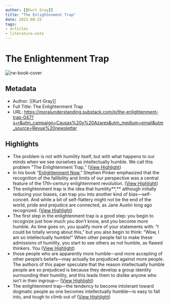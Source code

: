```yaml
---
author: [[Kurt Gray]]
title: "The Enlightenment Trap"
date: 2023-08-25
tags: 
- articles
- literature-note
---
```

# The Enlightenment Trap

![rw-book-cover](https://readwise-assets.s3.amazonaws.com/media/uploaded_book_covers/profile_691412/https3A2F2Fbucketeer-e05bbc84-baa3-437e-9518-adb32be_6Fec30v.png)

## Metadata
- Author: [[Kurt Gray]]
- Full Title: The Enlightenment Trap
- URL: https://moralunderstanding.substack.com/p/the-enlightenment-trap-047?s=r&utm_campaign=Causas%20y%20Azares&utm_medium=email&utm_source=Revue%20newsletter

## Highlights
- The problem is not with humility itself, but with what happens to our minds when we see ourselves as intellectually humble. We call this problem "The Enlightenment Trap,” ([View Highlight](https://read.readwise.io/read/01gs91b3kkchctbtj1d5g0qhmz))
- In his book “[Enlightenment Now](https://www.amazon.com/dp/B073TJBYTB/ref=dp-kindle-redirect?_encoding=UTF8&btkr=1),” Stephen Pinker emphasized that the recognition of the fallibility and limits of our perspective was a central feature of the 17th-century enlightenment revolution. ([View Highlight](https://read.readwise.io/read/01gs91cc1cv0wr2screryxsa4s))
- The enlightenment trap is the idea that humility**,** although initially reducing your biases, can trap you into another kind of bias—self-conceit. And while a bit of self-flattery might not be the end of the world, pride and prejudice are connected, as Jane Austin long ago recognized. ([View Highlight](https://read.readwise.io/read/01gs91em5z7exbmsg7x5qbzk57))
- The first step in the enlightenment trap is a good step: you begin to recognize just how much you don’t know, and you become more humble. As time goes on, you qualify more of your statements with: “I could be totally wrong about this,” but you also begin to think: “Wow, I am so intellectually humble!” When other people fail to make these admissions of humility, you start to see others as not humble, as flawed thinkers. You ([View Highlight](https://read.readwise.io/read/01gs91h4pj59r3jf12dt9kyhfp))
- those people who are apparently more humble—and more accepting of other people’s beliefs—may actually be prejudiced against more people. The authors of this paper speculate that the reason intellectually humble people are so prejudiced is because they develop a group identity surrounding their humility, and this leads them to dislike anyone who isn’t in their ingroup— ([View Highlight](https://read.readwise.io/read/01gs91jmq48a1c78fpbnnejh7t))
- The enlightenment trap—the tendency to become intolerant toward dogmatic people as one becomes intellectually humble—is easy to fall into, and tough to climb out of ([View Highlight](https://read.readwise.io/read/01gs91q4n6vektffn0ps2edchx))
